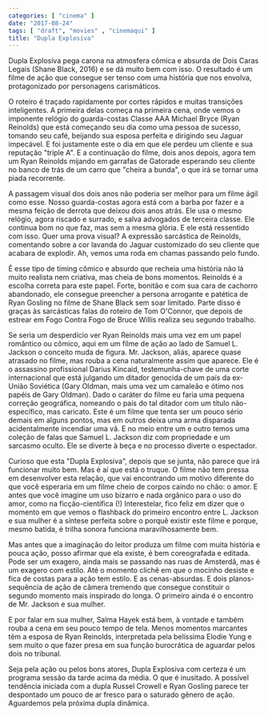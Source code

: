 ```yaml
---
categories: [ "cinema" ]
date: "2017-08-24"
tags: [ "draft", "movies" , "cinemaqui" ]
title: "Dupla Explosiva"
---
```

Dupla Explosiva pega carona na atmosfera cômica e absurda de Dois Caras
Legais (Shane Black, 2016) e se dá muito bem com isso. O resultado é um
filme de ação que consegue ser tenso com uma história que nos envolva,
protagonizado por personagens carismáticos.

O roteiro é traçado rapidamente por cortes rápidos e muitas
transições inteligentes. A primeira delas começa na primeira cena,
onde vemos o imponente relógio do guarda-costas Classe AAA Michael Bryce
(Ryan Reinolds) que está começando seu dia como uma pessoa de sucesso,
tomando seu café, beijando sua esposa perfeita e dirigindo seu Jaguar
impecável. E foi justamente este o dia em que ele perdeu um cliente e
sua reputação "triple A". E a continuação do filme, dois anos depois,
agora tem um Ryan Reinolds mijando em garrafas de Gatorade esperando
seu cliente no banco de trás de um carro que "cheira a bunda", o que
irá se tornar uma piada recorrente.

A passagem visual dos dois anos não poderia ser melhor para um filme
ágil como esse. Nosso guarda-costas agora está com a barba por fazer
e a mesma feição de derrota que deixou dois anos atrás. Ele usa o
mesmo relógio, agora riscado e surrado, e salva advogados de terceira
classe. Ele continua bom no que faz, mas sem a mesma glória. E ele está
ressentido com isso. Quer uma prova visual? A expressão sarcástica de
Reinolds, comentando sobre a cor lavanda do Jaguar customizado do seu
cliente que acabara de explodir. Ah, vemos uma roda em chamas passando
pelo fundo.

É esse tipo de timing cômico e absurdo que recheia uma história não
lá muito realista nem criativa, mas cheia de bons momentos. Reinolds
é a escolha correta para este papel. Forte, bonitão e com sua cara
de cachorro abandonado, ele consegue preencher a persona arrogante e
patética de Ryan Gosling no filme de Shane Black sem soar limitado. Parte
disso é graças às sarcásticas falas do roteiro de Tom O'Connor,
que depois de estrear em Fogo Contra Fogo de Bruce Willis realiza seu
segundo trabalho.

Se seria um desperdício ver Ryan Reinolds mais uma vez em um papel
romântico ou cômico, aqui em um filme de ação ao lado de Samuel
L. Jackson o conceito muda de figura. Mr. Jackson, aliás, aparece quase
atrasado no filme, mas rouba a cena naturalmente assim que aparece. Ele
é o assassino profissional Darius Kincaid, testemunha-chave de uma
corte internacional que está julgando um ditador genocida de um país da
ex-União Soviética (Gary Oldman, mais uma vez um camaleão e ótimo nos
papéis de Gary Oldman). Dado o caráter do filme eu faria uma pequena
correção geográfica, nomeando o país do tal ditador com um título
não-específico, mas caricato. Este é um filme que tenta ser um pouco
sério demais em alguns pontos, mas em outros deixa uma arma disparada
acidentalmente incendiar uma vã. E no meio entre um e outro temos uma
coleção de falas que Samuel L. Jackson diz com propriedade e um sarcasmo
oculto. Ele se diverte à beça e no processo diverte o espectador.

Curioso que esta "Dupla Explosiva", depois que se junta, não parece que
irá funcionar muito bem. Mas é aí que está o truque. O filme não
tem pressa em desenvolver esta relação, que vai encontrando um motivo
diferente do que você esperaria em um filme cheio de corpos caindo no
chão: o amor. E antes que você imagine um uso bizarro e nada orgânico
para o uso do amor, como na ficção-científica (!) Interestelar,
fico feliz em dizer que o momento em que vemos o flashback do primeiro
encontro entre L. Jackson e sua mulher é a síntese perfeita sobre
o porquê existir este filme e porque, mesmo batida, é trilha sonora
funciona maravilhosamente bem.

Mas antes que a imaginação do leitor produza um filme com muita
história e pouca ação, posso afirmar que ela existe, é bem
coreografada e editada. Pode ser um exagero, ainda mais se passando nas
ruas de Amsterdã, mas é um exagero com estilo. Até o momento clichê
em que o mocinho desiste e fica de costas para a ação tem estilo. E as
cenas-absurdas. E dois planos-sequência de ação de câmera tremendo
que consegue constituir o segundo momento mais inspirado do longa. O
primeiro ainda é o encontro de Mr. Jackson e sua mulher.

E por falar em sua mulher, Salma Hayek está bem, à vontade e também
rouba a cena em seu pouco tempo de tela. Menos momentos marcantes têm
a esposa de Ryan Reinolds, interpretada pela belíssima Elodie Yung e
sem muito o que fazer presa em sua função burocrática de aguardar
pelos dois no tribunal.

Seja pela ação ou pelos bons atores, Dupla Explosiva com certeza é
um programa sessão da tarde acima da média. O que é inusitado. A
possível tendência iniciada com a dupla Russel Crowell e Ryan Gosling
parece ter despontado um pouco de ar fresco para o saturado gênero de
ação. Aguardemos pela próxima dupla dinâmica.
